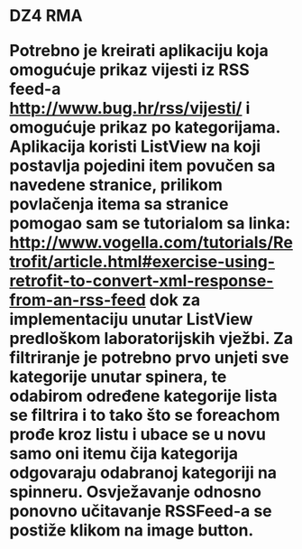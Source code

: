 <h1>DZ4 RMA</h>

Potrebno je kreirati aplikaciju koja omogućuje prikaz vijesti iz RSS feed-a http://www.bug.hr/rss/vijesti/
i omogućuje prikaz po kategorijama. Aplikacija koristi ListView na koji postavlja pojedini item povučen
sa navedene stranice, prilikom povlačenja itema sa stranice pomogao sam se tutorialom sa 
linka: http://www.vogella.com/tutorials/Retrofit/article.html#exercise-using-retrofit-to-convert-xml-response-from-an-rss-feed
dok za implementaciju unutar ListView predloškom laboratorijskih vježbi. Za filtriranje je potrebno prvo unjeti sve kategorije
unutar spinera, te odabirom određene kategorije lista se filtrira i to tako što se foreachom prođe kroz listu i ubace se u novu 
samo oni itemu čija kategorija odgovaraju odabranoj kategoriji na spinneru. Osvježavanje odnosno ponovno učitavanje RSSFeed-a se 
postiže klikom na image button. 
